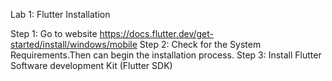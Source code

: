 Lab 1: Flutter Installation

Step 1: Go to website https://docs.flutter.dev/get-started/install/windows/mobile
Step 2: Check for the System Requirements.Then can begin the installation process.
Step 3: Install Flutter Software development Kit (Flutter SDK)
